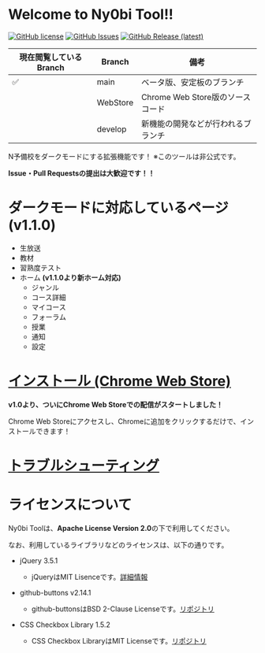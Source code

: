 # Welcome to Ny0bi Tool!!

[![GitHub license](https://img.shields.io/github/license/CoreNion/Ny0bi_Tool?style=plastic)](https://github.com/CoreNion/Ny0bi_Tool/LICENSE) 
[![GitHub Issues](https://img.shields.io/github/issues/CoreNion/Ny0bi_Tool?style=plastic)](https://github.com/CoreNion/Ny0bi_Tool/issues)
[![GitHub Release (latest)](https://img.shields.io/github/v/release/CoreNion/Ny0bi_Tool?label=Latest%20Release&style=plastic)](https://github.com/CoreNion/Ny0bi_Tool/releases/latest)

| 現在閲覧しているBranch | Branch        | 備考                                  | 
| ---------------------- | ------------ | -------------------------------------- | 
|           ✅          | main         | ベータ版、安定板のブランチ               | 
|                        | WebStore      | Chrome Web Store版のソースコード       | 
|                        | develop  | 新機能の開発などが行われるブランチ   | 

N予備校をダークモードにする拡張機能です！ ※このツールは非公式です。

**Issue・Pull Requestsの提出は大歓迎です！！**

# ダークモードに対応しているページ(v1.1.0)

- 生放送
- 教材
- 習熟度テスト
- ホーム **(v1.1.0より新ホーム対応)**
  - ジャンル
  - コース詳細
  - マイコース
  - フォーラム
  - 授業
  - 通知
  - 設定

# [インストール (Chrome Web Store)](https://chrome.google.com/webstore/detail/ny0bi-tool/lkmfjlmabmkedlocaclfgbemmdofjfjg)
**v1.0より、ついにChrome Web Storeでの配信がスタートしました！**

Chrome Web Storeにアクセスし、Chromeに追加をクリックするだけで、インストールできます！

# [トラブルシューティング](https://github.com/CoreNion/Ny0bi_Tool/wiki/%E3%83%88%E3%83%A9%E3%83%96%E3%83%AB%E3%82%B7%E3%83%A5%E3%83%BC%E3%83%86%E3%82%A3%E3%83%B3%E3%82%B0)

# ライセンスについて
Ny0bi Toolは、**Apache License Version 2.0**の下で利用してください。

なお、利用しているライブラリなどのライセンスは、以下の通りです。

- jQuery 3.5.1
  - jQueryはMIT Lisenceです。[詳細情報](https://jquery.org/license/)

- github-buttons v2.14.1
  - github-buttonsはBSD 2-Clause Licenseです。[リポジトリ](https://github.com/ntkme/github-buttons/)

- CSS Checkbox Library 1.5.2
  - CSS Checkbox LibraryはMIT Licenseです。[リポジトリ](https://github.com/hunzaboy/CSS-Checkbox-Library)
